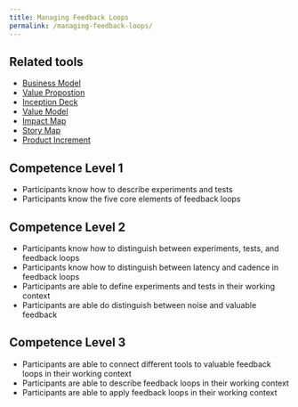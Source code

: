 ```yaml
---
title: Managing Feedback Loops
permalink: /managing-feedback-loops/
---
```


## Related tools

* [Business Model](https://manual.advancedproductowner.com/business-model/)
* [Value Propostion](https://manual.advancedproductowner.com/value-proposition/)
* [Inception Deck](https://manual.advancedproductowner.com/inception-deck/)
* [Value Model](https://manual.advancedproductowner.com/value-model/)
* [Impact Map](https://manual.advancedproductowner.com/impact-map/)
* [Story Map](https://manual.advancedproductowner.com/story-map/)
* [Product Increment](https://manual.advancedproductowner.com/product-increment/)

## Competence Level 1

* Participants know how to describe experiments and tests
* Participants know the five core elements of feedback loops

## Competence Level 2

* Participants know how to distinguish between experiments, tests, and feedback loops
* Participants know how to distinguish between latency and cadence in feedback loops
* Participants are able to define experiments and tests in their working context
* Participants are able do distinguish between noise and valuable feedback

## Competence Level 3

* Participants are able to connect different tools to valuable feedback loops in their working context
* Participants are able to describe feedback loops in their working context
* Participants are able to apply feedback loops in their working context